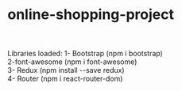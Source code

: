# online-shopping-project

<br/><br/>
Libraries loaded:
1- Bootstrap (npm i bootstrap) <br/>
2-font-awesome (npm i font-awesome)<br/>
3- Redux (npm install --save redux)<br/>
4- Router (npm i react-router-dom)<br/>

